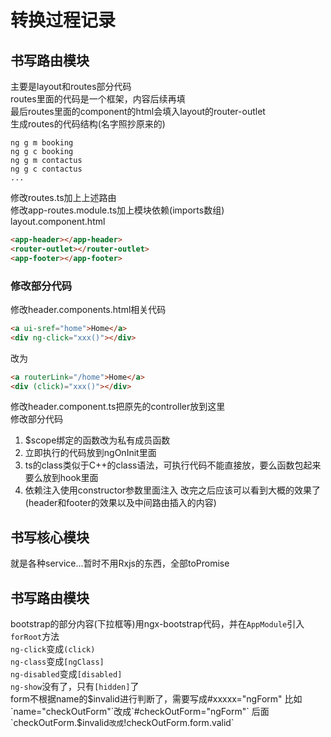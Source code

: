 # 转换过程记录
## 书写路由模块
主要是layout和routes部分代码  
routes里面的代码是一个框架，内容后续再填  
最后routes里面的component的html会填入layout的router-outlet  
生成routes的代码结构(名字照抄原来的)
```text
ng g m booking
ng g c booking
ng g m contactus
ng g c contactus
...
```
修改routes.ts加上上述路由  
修改app-routes.module.ts加上模块依赖(imports数组)  
layout.component.html
```html
<app-header></app-header>
<router-outlet></router-outlet>
<app-footer></app-footer>
```
### 修改部分代码
修改header.components.html相关代码  
```html
<a ui-sref="home">Home</a>
<div ng-click="xxx()"></div>
```
改为
```html
<a routerLink="/home">Home</a>
<div (click)="xxx()"></div>
```
修改header.component.ts把原先的controller放到这里  
修改部分代码
1. $scope绑定的函数改为私有成员函数
1. 立即执行的代码放到ngOnInit里面  
1. ts的class类似于C++的class语法，可执行代码不能直接放，要么函数包起来要么放到hook里面  
1. 依赖注入使用constructor参数里面注入
改完之后应该可以看到大概的效果了(header和footer的效果以及中间路由插入的内容)  

## 书写核心模块
就是各种service...暂时不用Rxjs的东西，全部toPromise  

## 书写路由模块
bootstrap的部分内容(下拉框等)用ngx-bootstrap代码，并在`AppModule`引入`forRoot`方法  
`ng-click`变成`(click)`  
`ng-class`变成`[ngClass]`  
`ng-disabled`变成`[disabled]`  
`ng-show`没有了，只有`[hidden]`了  
form不根据name的$invalid进行判断了，需要写成#xxxxx="ngForm"  
比如`name="checkOutForm"`改成`#checkOutForm="ngForm"`  
后面`checkOutForm.$invalid`改成`!checkOutForm.form.valid`  